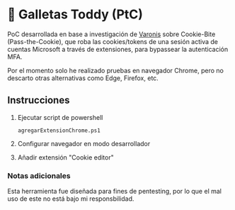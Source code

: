                 
# :cookie: Galletas Toddy (PtC)

PoC desarrollada en base a investigación de [Varonis](https://www.varonis.com/blog/cookie-bite) sobre Cookie-Bite (Pass-the-Cookie), que roba las cookies/tokens de una sesión activa de cuentas Microsoft a través de extensiones, para bypassear la autenticación MFA.

Por el momento solo he realizado pruebas en navegador Chrome, pero no descarto otras alternativas como Edge, Firefox, etc.

## Instrucciones
1. Ejecutar script de powershell
   ```
   agregarExtensionChrome.ps1
   ```

2. Configurar navegador en modo desarrollador
3. Añadir extensión "Cookie editor"


### Notas adicionales

Esta herramienta fue diseñada para fines de pentesting, por lo que el mal uso de este no está bajo mi responsbilidad.







